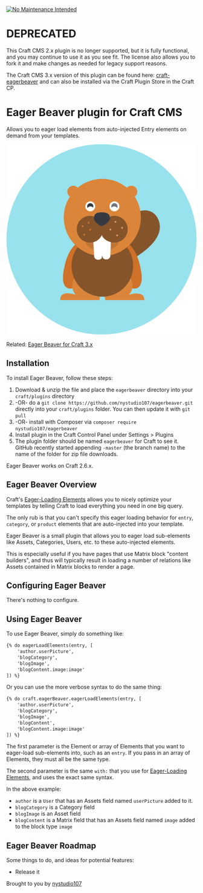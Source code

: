 [![No Maintenance Intended](http://unmaintained.tech/badge.svg)](http://unmaintained.tech/)

# DEPRECATED

This Craft CMS 2.x plugin is no longer supported, but it is fully functional, and you may continue to use it as you see fit. The license also allows you to fork it and make changes as needed for legacy support reasons.

The Craft CMS 3.x version of this plugin can be found here: [craft-eagerbeaver](https://github.com/nystudio107/craft-eagerbeaver) and can also be installed via the Craft Plugin Store in the Craft CP.

# Eager Beaver plugin for Craft CMS

Allows you to eager load elements from auto-injected Entry elements on demand from your templates.

![Screenshot](resources/screenshots/beaver.png)

Related: [Eager Beaver for Craft 3.x](https://github.com/nystudio107/craft3-eagerbeaver)

## Installation

To install Eager Beaver, follow these steps:

1. Download & unzip the file and place the `eagerbeaver` directory into your `craft/plugins` directory
2.  -OR- do a `git clone https://github.com/nystudio107/eagerbeaver.git` directly into your `craft/plugins` folder.  You can then update it with `git pull`
3.  -OR- install with Composer via `composer require nystudio107/eagerbeaver`
4. Install plugin in the Craft Control Panel under Settings > Plugins
5. The plugin folder should be named `eagerbeaver` for Craft to see it.  GitHub recently started appending `-master` (the branch name) to the name of the folder for zip file downloads.

Eager Beaver works on Craft 2.6.x.

## Eager Beaver Overview

Craft's [Eager-Loading Elements](https://craftcms.com/docs/templating/eager-loading-elements) allows you to nicely optimize your templates by telling Craft to load everything you need in one big query.

The only rub is that you can't specify this eager loading behavior for `entry`, `category`, or `product` elements that are auto-injected into your template.

Eager Beaver is a small plugin that allows you to eager load sub-elements like Assets, Categories, Users, etc. to these auto-injected elements.

This is especially useful if you have pages that use Matrix block "content builders", and thus will typically result in loading a number of relations like Assets contained in Matrix blocks to render a page.

## Configuring Eager Beaver

There's nothing to configure.

## Using Eager Beaver

To use Eager Beaver, simply do something like:

```
{% do eagerLoadElements(entry, [
    'author.userPicture',
    'blogCategory',
    'blogImage',
    'blogContent.image:image'
]) %}
```

Or you can use the more verbose syntax to do the same thing:

```
{% do craft.eagerBeaver.eagerLoadElements(entry, [
    'author.userPicture',
    'blogCategory',
    'blogImage',
    'blogContent',
    'blogContent.image:image'
]) %}
```

The first parameter is the Element or array of Elements that you want to eager-load sub-elements into, such as an `entry`. If you pass in an array of Elements, they must all be the same type.

The second parameter is the same `with:` that you use for [Eager-Loading Elements](https://craftcms.com/docs/templating/eager-loading-elements), and uses the exact same syntax.

In the above example:
 - `author` is a `User` that has an Assets field named `userPicture` added to it.
 - `blogCategory` is a Category field
 - `blogImage` is an Asset field
 - `blogContent` is a Matrix field that has an Assets field named `image` added to the block type `image`

## Eager Beaver Roadmap

Some things to do, and ideas for potential features:

* Release it

Brought to you by [nystudio107](https://nystudio107.com/)
